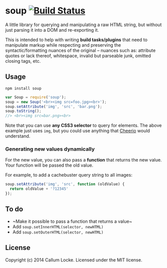 # soup [![Build Status](https://secure.travis-ci.org/callumlocke/soup.png?branch=master)](http://travis-ci.org/callumlocke/soup)

A little library for querying and manipulating a raw HTML string, but without just parsing it into a DOM and re-exporting it.

This is intended to help with writing **build tasks/plugins** that need to manipulate markup while respecting and preserving the syntactic/formatting nuances of the original – nuances such as: attribute quotes or lack thereof, whitespace, invalid but parseable junk, omitted closing tags, etc.


Usage
-----

`npm install soup`

```javascript
var Soup = require('soup');
soup = new Soup('<br><img src=foo.jpg><br>');
soup.setAttribute('img', 'src', 'bar.png');
soup.toString();
//> <br><img src=bar.png><br>
```

Note that you can use **any CSS3 selector** to query for elements. The above example just uses `img`, but you could use anything that [Cheerio](https://github.com/MatthewMueller/cheerio) would understand.


### Generating new values dynamically

For the new value, you can also pass a **function** that returns the new value. Your function will be passed the old value.

For example, to add a cachebuster query string to all images:

```javascript
soup.setAttribute('img', 'src', function (oldValue) {
  return oldValue + '?12345'
});
```


To do
-----

* ~Make it possible to pass a function that returns a value~
* Add `soup.setInnerHTML(selector, newHTML)`
* Add `soup.setOuterHTML(selector, newHTML)`


License
-------

Copyright (c) 2014 Callum Locke. Licensed under the MIT license.
